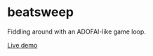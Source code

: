 # beatsweep

Fiddling around with an ADOFAI-like game loop.

[Live demo](https://teetow.com/beatsweep)
